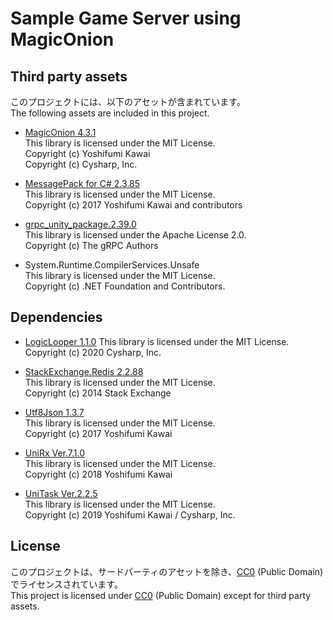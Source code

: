 # Sample Game Server using MagicOnion

## Third party assets

このプロジェクトには、以下のアセットが含まれています。  
The following assets are included in this project.  

- [MagicOnion 4.3.1](https://github.com/Cysharp/MagicOnion/releases/tag/4.3.1)  
  This library is licensed under the MIT License.  
  Copyright (c) Yoshifumi Kawai  
  Copyright (c) Cysharp, Inc.  

- [MessagePack for C# 2.3.85](https://github.com/neuecc/MessagePack-CSharp/releases/tag/v2.3.85)  
  This library is licensed under the MIT License.  
  Copyright (c) 2017 Yoshifumi Kawai and contributors  

- [grpc_unity_package.2.39.0](https://packages.grpc.io/archive/2021/05/a63bfcc5b8c568c736cac55d52046391c239848c-adc98471-7d9a-4a7b-ab16-1488b0f208d5/index.xml)  
  This library is licensed under the Apache License 2.0.  
  Copyright (c) The gRPC Authors  

- System.Runtime.CompilerServices.Unsafe  
  This library is licensed under the MIT License.  
  Copyright (c) .NET Foundation and Contributors.  

## Dependencies

- [LogicLooper 1.1.0](https://github.com/Cysharp/LogicLooper/releases/tag/1.1.0)
  This library is licensed under the MIT License.  
  Copyright (c) 2020 Cysharp, Inc.

- [StackExchange.Redis 2.2.88](https://github.com/StackExchange/StackExchange.Redis)  
  This library is licensed under the MIT License.  
  Copyright (c) 2014 Stack Exchange  

- [Utf8Json 1.3.7](https://github.com/neuecc/Utf8Json)  
  This library is licensed under the MIT License.  
  Copyright (c) 2017 Yoshifumi Kawai  

- [UniRx Ver.7.1.0](https://github.com/neuecc/UniRx/releases/tag/7.1.0)  
  This library is licensed under the MIT License.  
  Copyright (c) 2018 Yoshifumi Kawai

- [UniTask Ver.2.2.5](https://github.com/Cysharp/UniTask/releases/tag/2.2.5)  
  This library is licensed under the MIT License.  
  Copyright (c) 2019 Yoshifumi Kawai / Cysharp, Inc.

## License
このプロジェクトは、サードパーティのアセットを除き、[CC0](http://creativecommons.org/publicdomain/zero/1.0/deed.ja) (Public Domain) でライセンスされています。  
This project is licensed under [CC0](https://creativecommons.org/publicdomain/zero/1.0/deed.en) (Public Domain) except for third party assets.  
